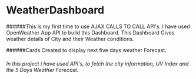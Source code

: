 # WeatherDashboard


######This is my first time to use AJAX CALLS TO CALL API's. I have used OpenWeather App API to build this Dashboard. This Dashboard Gives weather details of City and their Weather conditions. 

######Cards Created to display next five days weather Forecast.

###### In this project i have used API's, to fetch the city information, UV Index and the 5 Days Weather Forecast.


